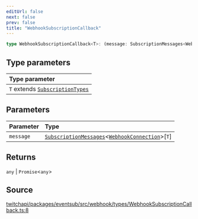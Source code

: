 ```yaml
---
editUrl: false
next: false
prev: false
title: "WebhookSubscriptionCallback"
---
```


```ts
type WebhookSubscriptionCallback<T>: (message: SubscriptionMessages<WebhookConnection>[T]) => any | Promise<any>;
```

## Type parameters

| Type parameter |
| :------ |
| `T` extends [`SubscriptionTypes`](/api/eventsub/enumerations/subscriptiontypes/) |

## Parameters

| Parameter | Type |
| :------ | :------ |
| `message` | [`SubscriptionMessages`](/api/eventsub/interfaces/subscriptionmessages/)\<[`WebhookConnection`](/api/eventsub/classes/webhookconnection/)\>\[`T`\] |

## Returns

`any` \| `Promise`\<`any`\>

## Source

[twitchapi/packages/eventsub/src/webhook/types/WebhookSubscriptionCallback.ts:8](https://github.com/pablornc/twitchapi//blob/f8a75ccd701e54db4c91e2b0128974da23f25d14/packages/eventsub/src/webhook/types/WebhookSubscriptionCallback.ts#L8)
